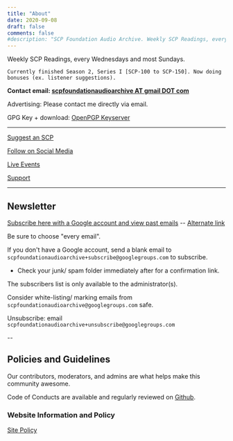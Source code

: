 ```yaml
---
title: "About"
date: 2020-09-08
draft: false
comments: false
#description: "SCP Foundation Audio Archive. Weekly SCP Readings, every Wednesdays and most Sundays."
---
```


Weekly SCP Readings, every Wednesdays and most Sundays.

`Currently finished Season 2, Series I [SCP-100 to SCP-150]. Now doing bonuses (ex. listener suggestions).`

**Contact email: [scpfoundationaudioarchive AT gmail DOT com](mailto:scpfoundationaudioarchive@gmail.com)**

Advertising: Please contact me directly via email.

GPG Key + download: [OpenPGP Keyserver](https://keys.openpgp.org/search?q=scpfoundationaudioarchive@gmail.com)

---

[Suggest an SCP](/suggest)

[Follow on Social Media](/)

[Live Events](/live)

[Support](/support)

---

## Newsletter

[Subscribe here with a Google account and view past emails](https://groups.google.com/g/scpfoundationaudioarchive) -- [Alternate link](https://groups.google.com/forum/#!forum/scpfoundationaudioarchive)

Be sure to choose "every email".

If you don't have a Google account, send a blank email to `scpfoundationaudioarchive+subscribe@googlegroups.com` to subscribe.

- Check your junk/ spam folder immediately after for a confirmation link.

The subscribers list is only available to the administrator(s).

Consider white-listing/ marking emails from `scpfoundationaudioarchive@googlegroups.com` safe.

Unsubscribe: email `scpfoundationaudioarchive+unsubscribe@googlegroups.com`

--

## Policies and Guidelines

Our contributors, moderators, and admins are what helps make this community awesome.

Code of Conducts are available and regularly reviewed on [Github](https://github.com/scpaudioarchive/scpaudioarchive).

### Website Information and Policy

[Site Policy](/site-policy#site-policy)
